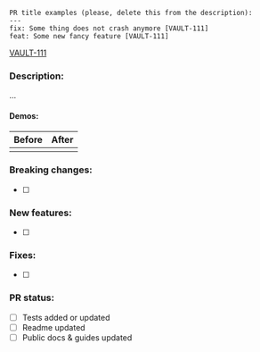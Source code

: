 ```
PR title examples (please, delete this from the description):
---
fix: Some thing does not crash anymore [VAULT-111]
feat: Some new fancy feature [VAULT-111]
```

[VAULT-111](https://iofinnet.atlassian.net/browse/VAULT-111)

### Description:

…

#### Demos:

| Before | After |
| ------ | ----- |
|        |       |

### Breaking changes:

- [ ]

### New features:

- [ ]

### Fixes:

- [ ]

### PR status:

- [ ] Tests added or updated
- [ ] Readme updated
- [ ] Public docs & guides updated
